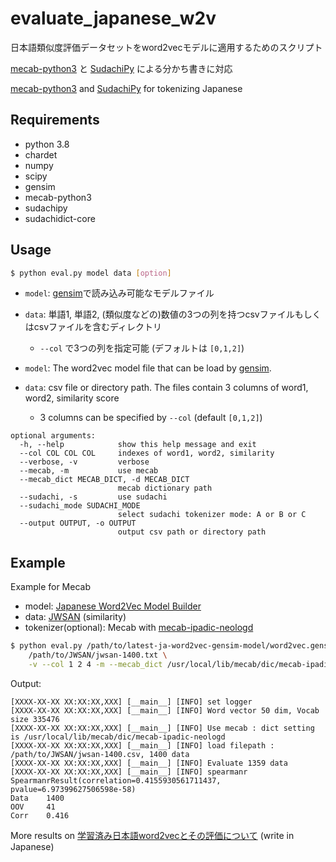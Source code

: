# evaluate_japanese_w2v

日本語類似度評価データセットをword2vecモデルに適用するためのスクリプト


[mecab-python3](https://pypi.org/project/mecab-python3/) と [SudachiPy](https://pypi.org/project/SudachiPy/) による分かち書きに対応

[mecab-python3](https://pypi.org/project/mecab-python3/) and [SudachiPy](https://pypi.org/project/SudachiPy/) for tokenizing Japanese

## Requirements
- python 3.8
- chardet
- numpy
- scipy
- gensim
- mecab-python3
- sudachipy
- sudachidict-core

## Usage

```bash
$ python eval.py model data [option]
```

- `model`: [gensim](https://radimrehurek.com/gensim/)で読み込み可能なモデルファイル
- `data`: 単語1, 単語2, (類似度などの)数値の3つの列を持つcsvファイルもしくはcsvファイルを含むディレクトリ
    - `--col` で3つの列を指定可能 (デフォルトは `[0,1,2]`)
    

- `model`: The word2vec model file that can be load by [gensim](https://radimrehurek.com/gensim/).
- `data`: csv file or directory path. The files contain 3 columns of word1, word2, similarity score
    - 3 columns can be specified by `--col` (default `[0,1,2]`)

```
optional arguments:
  -h, --help            show this help message and exit
  --col COL COL COL     indexes of word1, word2, similarity
  --verbose, -v         verbose
  --mecab, -m           use mecab
  --mecab_dict MECAB_DICT, -d MECAB_DICT
                        mecab dictionary path
  --sudachi, -s         use sudachi
  --sudachi_mode SUDACHI_MODE
                        select sudachi tokenizer mode: A or B or C
  --output OUTPUT, -o OUTPUT
                        output csv path or directory path
```


## Example

Example for Mecab

- model: [Japanese Word2Vec Model Builder](https://github.com/shiroyagicorp/japanese-word2vec-model-builder)
- data: [JWSAN](http://www.utm.inf.uec.ac.jp/JWSAN/) (similarity)
- tokenizer(optional): Mecab with [mecab-ipadic-neologd](https://github.com/neologd/mecab-ipadic-neologd)

```bash
$ python eval.py /path/to/latest-ja-word2vec-gensim-model/word2vec.gensim.model \
    /path/to/JWSAN/jwsan-1400.txt \
    -v --col 1 2 4 -m --mecab_dict /usr/local/lib/mecab/dic/mecab-ipadic-neologd 
```

Output:

```
[XXXX-XX-XX XX:XX:XX,XXX] [__main__] [INFO] set logger
[XXXX-XX-XX XX:XX:XX,XXX] [__main__] [INFO] Word vector 50 dim, Vocab size 335476
[XXXX-XX-XX XX:XX:XX,XXX] [__main__] [INFO] Use mecab : dict setting is /usr/local/lib/mecab/dic/mecab-ipadic-neologd
[XXXX-XX-XX XX:XX:XX,XXX] [__main__] [INFO] load filepath : /path/to/JWSAN/jwsan-1400.csv, 1400 data
[XXXX-XX-XX XX:XX:XX,XXX] [__main__] [INFO] Evaluate 1359 data
[XXXX-XX-XX XX:XX:XX,XXX] [__main__] [INFO] spearmanr SpearmanrResult(correlation=0.4155930561711437, pvalue=6.97399627506598e-58)
Data    1400
OOV     41
Corr    0.416
```

More results on [学習済み日本語word2vecとその評価について](https://blog.hoxo-m.com/entry/2020/02/20/090000) (write in Japanese)